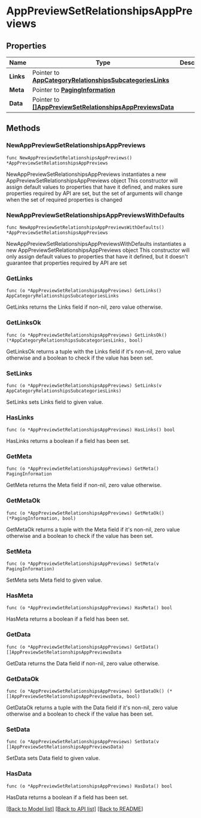 # AppPreviewSetRelationshipsAppPreviews

## Properties

Name | Type | Description | Notes
------------ | ------------- | ------------- | -------------
**Links** | Pointer to [**AppCategoryRelationshipsSubcategoriesLinks**](AppCategory_relationships_subcategories_links.md) |  | [optional] 
**Meta** | Pointer to [**PagingInformation**](PagingInformation.md) |  | [optional] 
**Data** | Pointer to [**[]AppPreviewSetRelationshipsAppPreviewsData**](AppPreviewSetRelationshipsAppPreviewsData.md) |  | [optional] 

## Methods

### NewAppPreviewSetRelationshipsAppPreviews

`func NewAppPreviewSetRelationshipsAppPreviews() *AppPreviewSetRelationshipsAppPreviews`

NewAppPreviewSetRelationshipsAppPreviews instantiates a new AppPreviewSetRelationshipsAppPreviews object
This constructor will assign default values to properties that have it defined,
and makes sure properties required by API are set, but the set of arguments
will change when the set of required properties is changed

### NewAppPreviewSetRelationshipsAppPreviewsWithDefaults

`func NewAppPreviewSetRelationshipsAppPreviewsWithDefaults() *AppPreviewSetRelationshipsAppPreviews`

NewAppPreviewSetRelationshipsAppPreviewsWithDefaults instantiates a new AppPreviewSetRelationshipsAppPreviews object
This constructor will only assign default values to properties that have it defined,
but it doesn't guarantee that properties required by API are set

### GetLinks

`func (o *AppPreviewSetRelationshipsAppPreviews) GetLinks() AppCategoryRelationshipsSubcategoriesLinks`

GetLinks returns the Links field if non-nil, zero value otherwise.

### GetLinksOk

`func (o *AppPreviewSetRelationshipsAppPreviews) GetLinksOk() (*AppCategoryRelationshipsSubcategoriesLinks, bool)`

GetLinksOk returns a tuple with the Links field if it's non-nil, zero value otherwise
and a boolean to check if the value has been set.

### SetLinks

`func (o *AppPreviewSetRelationshipsAppPreviews) SetLinks(v AppCategoryRelationshipsSubcategoriesLinks)`

SetLinks sets Links field to given value.

### HasLinks

`func (o *AppPreviewSetRelationshipsAppPreviews) HasLinks() bool`

HasLinks returns a boolean if a field has been set.

### GetMeta

`func (o *AppPreviewSetRelationshipsAppPreviews) GetMeta() PagingInformation`

GetMeta returns the Meta field if non-nil, zero value otherwise.

### GetMetaOk

`func (o *AppPreviewSetRelationshipsAppPreviews) GetMetaOk() (*PagingInformation, bool)`

GetMetaOk returns a tuple with the Meta field if it's non-nil, zero value otherwise
and a boolean to check if the value has been set.

### SetMeta

`func (o *AppPreviewSetRelationshipsAppPreviews) SetMeta(v PagingInformation)`

SetMeta sets Meta field to given value.

### HasMeta

`func (o *AppPreviewSetRelationshipsAppPreviews) HasMeta() bool`

HasMeta returns a boolean if a field has been set.

### GetData

`func (o *AppPreviewSetRelationshipsAppPreviews) GetData() []AppPreviewSetRelationshipsAppPreviewsData`

GetData returns the Data field if non-nil, zero value otherwise.

### GetDataOk

`func (o *AppPreviewSetRelationshipsAppPreviews) GetDataOk() (*[]AppPreviewSetRelationshipsAppPreviewsData, bool)`

GetDataOk returns a tuple with the Data field if it's non-nil, zero value otherwise
and a boolean to check if the value has been set.

### SetData

`func (o *AppPreviewSetRelationshipsAppPreviews) SetData(v []AppPreviewSetRelationshipsAppPreviewsData)`

SetData sets Data field to given value.

### HasData

`func (o *AppPreviewSetRelationshipsAppPreviews) HasData() bool`

HasData returns a boolean if a field has been set.


[[Back to Model list]](../README.md#documentation-for-models) [[Back to API list]](../README.md#documentation-for-api-endpoints) [[Back to README]](../README.md)


